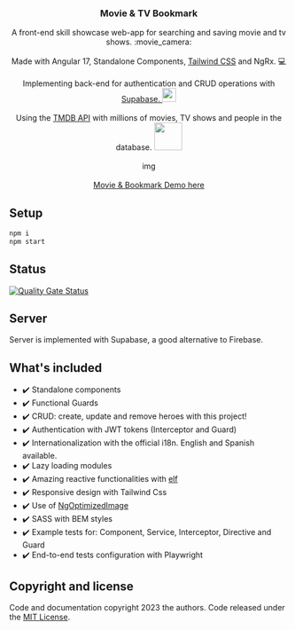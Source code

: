 <p align="center">
  <h3 align="center">Movie &amp; TV Bookmark</h3>

  <p align="center">
    A front-end skill showcase web-app for searching and saving movie and tv shows. :movie_camera:
    <br>
    <br>
    Made with Angular 17, Standalone Components,  <a href="https://tailwindcss.com/" target="_blank">Tailwind CSS</a>  and NgRx. 💻
    <br>
    <br>
    Implementing back-end for authentication and CRUD operations with <a href="https://supabase.com/" target="_blank">Supabase. <img src="https://i.imgur.com/o4Qli7e.png" width="25px" eight="25px"></a>
    <br>
    <br>
    Using the <a href="https://developer.themoviedb.org/docs/getting-started" target="_blank">TMDB API</a> with millions of movies, TV shows and people in the database.  <a href="https://developer.themoviedb.org/docs/getting-started" target="_blank"> <img src="https://www.themoviedb.org/assets/2/v4/logos/v2/blue_square_1-5bdc75aaebeb75dc7ae79426ddd9be3b2be1e342510f8202baf6bffa71d7f5c4.svg" width="50px" eight="50px"></a>
    <br>
    <br>
    img
<!--     <img src="https://media.giphy.com/media/lIbaRQKLbCWkUZUOYs/giphy.gif" alt="Demo example"/> -->
    <br>
    <br>
    <a href="https://angular-example-app.netlify.app/">Movie &amp; Bookmark Demo here</a>
  </p>
</p>

## Setup

```bash
npm i
npm start
```

## Status

[![Quality Gate Status](https://sonarcloud.io/api/project_badges/measure?project=VinciprovaR_movie-tv-bookmark&metric=alert_status)](https://sonarcloud.io/summary/new_code?id=VinciprovaR_movie-tv-bookmark)

## Server

Server is implemented with Supabase, a good alternative to Firebase.

## What's included

- ✔️ Standalone components
- ✔️ Functional Guards
- ✔️ CRUD: create, update and remove heroes with this project!
- ✔️ Authentication with JWT tokens (Interceptor and Guard)
- ✔️ Internationalization with the official i18n. English and Spanish available.
- ✔️ Lazy loading modules
- ✔️ Amazing reactive functionalities with [elf](https://github.com/ngneat/elf)
- ✔️ Responsive design with Tailwind Css
- ✔️ Use of [NgOptimizedImage](https://angular.io/guide/image-directive)
- ✔️ SASS with BEM styles
- ✔️ Example tests for: Component, Service, Interceptor, Directive and Guard
- ✔️ End-to-end tests configuration with Playwright

## Copyright and license

Code and documentation copyright 2023 the authors. Code released under the
[MIT License]().
